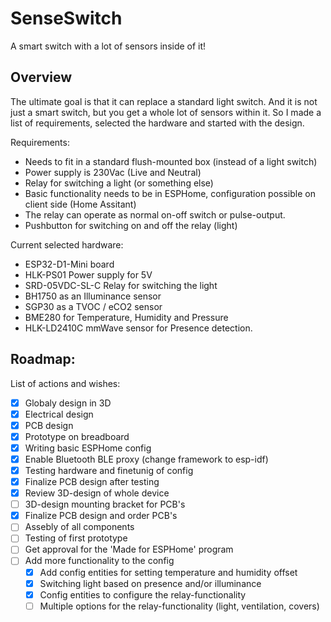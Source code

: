 # SenseSwitch
A smart switch with a lot of sensors inside of it!


## Overview
The ultimate goal is that it can replace a standard light switch. And it is not just a smart switch, but you get a whole lot of sensors within it.
So I made a list of requirements, selected the hardware and started with the design.

Requirements:
- Needs to fit in a standard flush-mounted box (instead of a light switch)
- Power supply is 230Vac (Live and Neutral)
- Relay for switching a light (or something else)
- Basic functionality needs to be in ESPHome, configuration possible on client side (Home Assitant)
- The relay can operate as normal on-off switch or pulse-output.
- Pushbutton for switching on and off the relay (light)

Current selected hardware:
- ESP32-D1-Mini board
- HLK-PS01 Power supply for 5V
- SRD-05VDC-SL-C Relay for switching the light
- BH1750 as an Illuminance sensor
- SGP30 as a TVOC / eCO2 sensor
- BME280 for Temperature, Humidity and Pressure
- HLK-LD2410C mmWave sensor for Presence detection.


## Roadmap:
List of actions and wishes:

- [x] Globaly design in 3D
- [x] Electrical design
- [x] PCB design
- [x] Prototype on breadboard
- [x] Writing basic ESPHome config
- [x] Enable Bluetooth BLE proxy (change framework to esp-idf)
- [x] Testing hardware and finetunig of config
- [x] Finalize PCB design after testing
- [x] Review 3D-design of whole device
- [ ] 3D-design mounting bracket for PCB's
- [x] Finalize PCB design and order PCB's
- [ ] Assebly of all components
- [ ] Testing of first prototype
- [ ] Get approval for the 'Made for ESPHome' program
- [ ] Add more functionality to the config
    - [x] Add config entities for setting temperature and humidity offset
    - [x] Switching light based on presence and/or illuminance
    - [x] Config entities to configure the relay-functionality
    - [ ] Multiple options for the relay-functionality (light, ventilation, covers)
